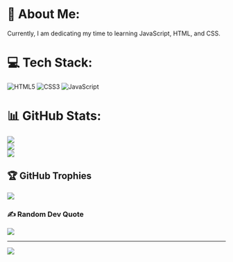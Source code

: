 # 💫 About Me:
Currently, I am dedicating my time to learning JavaScript, HTML, and CSS.


# 💻 Tech Stack:
![HTML5](https://img.shields.io/badge/html5-%23E34F26.svg?style=for-the-badge&logo=html5&logoColor=white) ![CSS3](https://img.shields.io/badge/css3-%231572B6.svg?style=for-the-badge&logo=css3&logoColor=white) ![JavaScript](https://img.shields.io/badge/javascript-%23323330.svg?style=for-the-badge&logo=javascript&logoColor=%23F7DF1E)
# 📊 GitHub Stats:
![](https://github-readme-stats.vercel.app/api?username=TiagoBS12&theme=dark&hide_border=false&include_all_commits=false&count_private=false)<br/>
![](https://github-readme-streak-stats.herokuapp.com/?user=TiagoBS12&theme=dark&hide_border=false)<br/>
![](https://github-readme-stats.vercel.app/api/top-langs/?username=TiagoBS12&theme=dark&hide_border=false&include_all_commits=false&count_private=false&layout=compact)

## 🏆 GitHub Trophies
![](https://github-profile-trophy.vercel.app/?username=TiagoBS12&theme=default&no-frame=false&no-bg=true&margin-w=4)

### ✍️ Random Dev Quote
![](https://quotes-github-readme.vercel.app/api?type=horizontal&theme=dark)

---
[![](https://visitcount.itsvg.in/api?id=TiagoBS12&icon=0&color=12)](https://visitcount.itsvg.in)

<!-- Proudly created with GPRM ( https://gprm.itsvg.in ) -->
